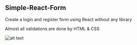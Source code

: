 ## Simple-React-Form
Create a login and register form using React without any library

Almost all validations are done by HTML & CSS


![alt text](https://github.com/progali007/Simple-React-Form/blob/master/src/assets/preview.png?raw=true)
